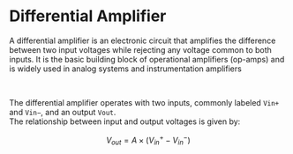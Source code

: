 # Differential Amplifier 
A differential amplifier is an electronic circuit that amplifies the difference between two input voltages while rejecting any voltage common to both inputs. It is the basic building block of operational amplifiers (op-amps) and is widely used in analog systems and instrumentation amplifiers

<br> 

The differential amplifier operates with two inputs, commonly labeled `Vin+` and `Vin−`, and an output `Vout`.  
The relationship between input and output voltages is given by:

$$
V_{out} = A \times (V_{in}^{+} - V_{in}^{-})
$$
